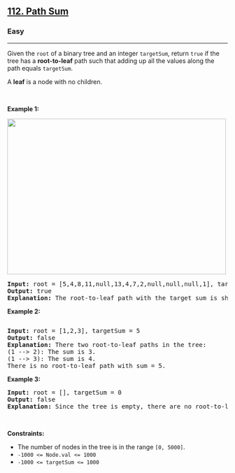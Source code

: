 <h2><a href="https://leetcode.com/problems/path-sum/">112. Path Sum</a></h2><h3>Easy</h3><hr><div data-read-aloud-multi-block="true"><p>Given the <code>root</code> of a binary tree and an integer <code>targetSum</code>, return <code>true</code> if the tree has a <strong>root-to-leaf</strong> path such that adding up all the values along the path equals <code>targetSum</code>.</p>

<p>A <strong>leaf</strong> is a node with no children.</p>

<p>&nbsp;</p>
<p><strong>Example 1:</strong></p>
<img alt="" src="https://assets.leetcode.com/uploads/2021/01/18/pathsum1.jpg" style="width: 500px; height: 356px;">
<pre><strong>Input:</strong> root = [5,4,8,11,null,13,4,7,2,null,null,null,1], targetSum = 22
<strong>Output:</strong> true
<strong>Explanation:</strong> The root-to-leaf path with the target sum is shown.
</pre>

<p><strong>Example 2:</strong></p>
<img alt="" src="https://assets.leetcode.com/uploads/2021/01/18/pathsum2.jpg">
<pre><strong>Input:</strong> root = [1,2,3], targetSum = 5
<strong>Output:</strong> false
<strong>Explanation:</strong> There two root-to-leaf paths in the tree:
(1 --&gt; 2): The sum is 3.
(1 --&gt; 3): The sum is 4.
There is no root-to-leaf path with sum = 5.
</pre>

<p><strong>Example 3:</strong></p>

<pre><strong>Input:</strong> root = [], targetSum = 0
<strong>Output:</strong> false
<strong>Explanation:</strong> Since the tree is empty, there are no root-to-leaf paths.
</pre>

<p>&nbsp;</p>
<p><strong>Constraints:</strong></p>

<ul>
	<li>The number of nodes in the tree is in the range <code>[0, 5000]</code>.</li>
	<li><code>-1000 &lt;= Node.val &lt;= 1000</code></li>
	<li><code>-1000 &lt;= targetSum &lt;= 1000</code></li>
</ul>
</div>